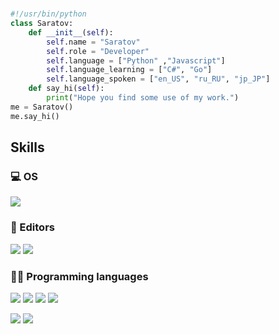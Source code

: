 

#
<p align=center>
  </p>

```python
#!/usr/bin/python
class Saratov:
    def __init__(self):
        self.name = "Saratov"
        self.role = "Developer"
        self.language = ["Python" ,"Javascript"]
        self.language_learning = ["C#", "Go"]
        self.language_spoken = ["en_US", "ru_RU", "jp_JP"]
    def say_hi(self):
        print("Hope you find some use of my work.")
me = Saratov()
me.say_hi()
```


## Skills
### 💻 OS
![](https://img.shields.io/badge/-Arch%20Linux-grey?logo=archlinux)

### 📝 Editors
![](https://img.shields.io/badge/Visual%20Studio%20Code-0078d7.svg?logo=visual-studio-code&logoColor=white)
![](https://img.shields.io/badge/Vim-222?&logo=vim&logoColor=019733)

### 👨‍💻 Programming languages
![](https://img.shields.io/badge/JavaScript-F7DF1E.svg?logo=javascript&logoColor=black)
![](https://img.shields.io/badge/Python-31A8FF.svg?logo=python&logoColor=white)
![](https://img.shields.io/badge/C-A8B9CC.svg?logo=C&logoColor=white)
![](https://custom-icon-badges.herokuapp.com/badge/C++-00599C.svg?logo=cpp2&logoColor=white)

![](https://img.shields.io/badge/PowerShell-5391FE.svg?logo=powershell&logoColor=white)
![](https://img.shields.io/badge/Bash-121011.svg?logo=gnu-bash&logoColor=white)
